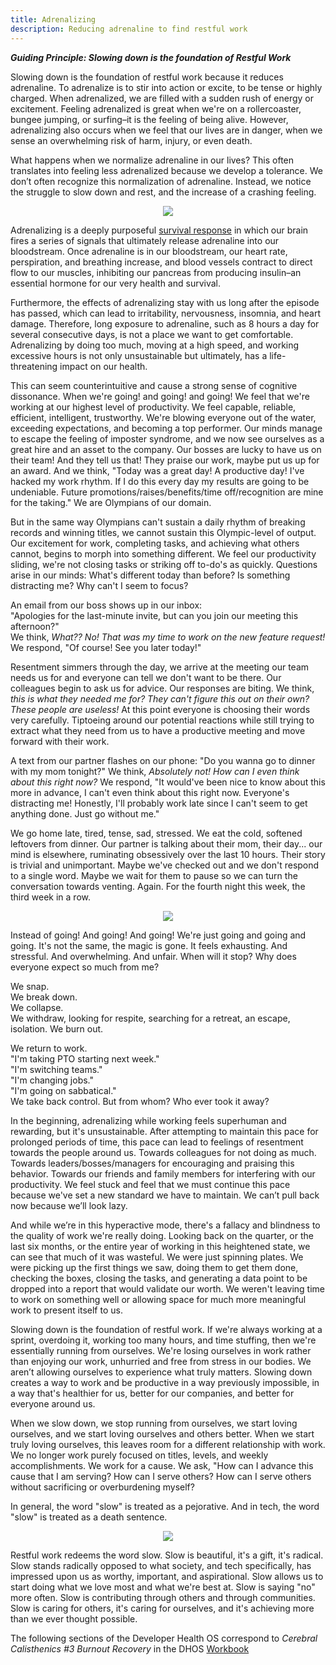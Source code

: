 ```yaml
---
title: Adrenalizing
description: Reducing adrenaline to find restful work
---
```


**<em>Guiding Principle: Slowing down is the foundation of Restful Work</em>**

Slowing down is the foundation of restful work because it reduces adrenaline. To adrenalize is to stir into action or excite, to be tense or highly charged. When adrenalized, we are filled with a sudden rush of energy or excitement. Feeling adrenalized is great when we're on a rollercoaster, bungee jumping, or surfing–it is the feeling of being alive. However, adrenalizing also occurs when we feel that our lives are in danger, when we sense an overwhelming risk of harm, injury, or even death.

What happens when we normalize adrenaline in our lives? This often translates into feeling less adrenalized because we develop a tolerance. We don’t often recognize this normalization of adrenaline. Instead, we notice the struggle to slow down and rest, and the increase of a crashing feeling. 

<p align="center">
    <img src="https://basehub.earth/48fd3a0f/EUXLmNeePjTa1eqXlaGcR/brain.png">
</p>

Adrenalizing is a deeply purposeful [survival response](https://www.healthline.com/health/adrenaline-rush) in which our brain fires a series of signals that ultimately release adrenaline into our bloodstream. Once adrenaline is in our bloodstream, our heart rate, perspiration, and breathing increase, and blood vessels contract to direct flow to our muscles, inhibiting our pancreas from producing insulin–an essential hormone for our very health and survival. 

Furthermore, the effects of adrenalizing stay with us long after the episode has passed, which can lead to irritability, nervousness, insomnia, and heart damage. Therefore, long exposure to adrenaline, such as 8 hours a day for several consecutive days, is not a place we want to get comfortable. Adrenalizing by doing too much, moving at a high speed, and working excessive hours is not only unsustainable but ultimately, has a life-threatening impact on our health.

This can seem counterintuitive and cause a strong sense of cognitive dissonance. When we're going! and going! and going! We feel that we're working at our highest level of productivity. We feel capable, reliable, efficient, intelligent, trustworthy. We're blowing everyone out of the water, exceeding expectations, and becoming a top performer. Our minds manage to escape the feeling of imposter syndrome, and we now see ourselves as a great hire and an asset to the company. Our bosses are lucky to have us on their team! And they tell us that! They praise our work, maybe put us up for an award. And we think, "Today was a great day! A productive day! I've hacked my work rhythm. If I do this every day my results are going to be undeniable. Future promotions/raises/benefits/time off/recognition are mine for the taking." We are Olympians of our domain.

But in the same way Olympians can't sustain a daily rhythm of breaking records and winning titles, we cannot sustain this Olympic-level of output. Our excitement for work, completing tasks, and achieving what others cannot, begins to morph into something different. We feel our productivity sliding, we're not closing tasks or striking off to-do's as quickly. Questions arise in our minds: What's different today than before? Is something distracting me? Why can't I seem to focus?

An email from our boss shows up in our inbox:  
"Apologies for the last-minute invite, but can you join our meeting this afternoon?"  
We think, <em>What?? No! That was my time to work on the new feature request!</em>
We respond, "Of course! See you later today!" 

Resentment simmers through the day, we arrive at the meeting our team needs us for and everyone can tell we don't want to be there. Our colleagues begin to ask us for advice. Our responses are biting. We think, <em>this is what they needed me for? They can't figure this out on their own? These people are useless!</em> At this point everyone is choosing their words very carefully. Tiptoeing around our potential reactions while still trying to extract what they need from us to have a productive meeting and move forward with their work.

A text from our partner flashes on our phone: 
"Do you wanna go to dinner with my mom tonight?" 
We think, <em>Absolutely not! How can I even think about this right now?</em>
We respond, "It would've been nice to know about this more in advance, I can't even think about this right now. Everyone's distracting me! Honestly, I'll probably work late since I can't seem to get anything done. Just go without me."

We go home late, tired, tense, sad, stressed. We eat the cold, softened leftovers from dinner. Our partner is talking about their mom, their day... our mind is elsewhere, ruminating obsessively over the last 10 hours. Their story is trivial and unimportant. Maybe we've checked out and we don't respond to a single word. Maybe we wait for them to pause so we can turn the conversation towards venting. Again. For the fourth night this week, the third week in a row.

<p align="center">
    <img src="https://basehub.earth/48fd3a0f/hrzX4AFtF5Fj6Iy5J4dj8/low-battery.png">
</p>

Instead of going! And going! And going! We're just going and going and going. It's not the same, the magic is gone. It feels exhausting. And stressful. And overwhelming. And unfair. When will it stop? Why does everyone expect so much from me? 

We snap.   
We break down.   
We collapse.   
We withdraw, looking for respite, searching for a retreat, an escape, isolation. We burn out.  

We return to work.   
"I'm taking PTO starting next week."   
"I'm switching teams."   
"I'm changing jobs."   
"I'm going on sabbatical."  
We take back control. But from whom? Who ever took it away?   

In the beginning, adrenalizing while working feels superhuman and rewarding, but it's unsustainable. After attempting to maintain this pace for prolonged periods of time, this pace can lead to feelings of resentment towards the people around us. Towards colleagues for not doing as much. Towards leaders/bosses/managers for encouraging and praising this behavior. Towards our friends and family members for interfering with our productivity. We feel stuck and feel that we must continue this pace because we've set a new standard we have to maintain. We can’t pull back now because we’ll look lazy.  

And while we’re in this hyperactive mode, there's a fallacy and blindness to the quality of work we're really doing. Looking back on the quarter, or the last six months, or the entire year of working in this heightened state, we can see that much of it was wasteful. We were just spinning plates. We were picking up the first things we saw, doing them to get them done, checking the boxes, closing the tasks, and generating a data point to be dropped into a report that would validate our worth. We weren't leaving time to work on something well or allowing space for much more meaningful work to present itself to us. 

Slowing down is the foundation of restful work. If we're always working at a sprint, overdoing it, working too many hours, and time stuffing, then we're essentially running from ourselves. We're losing ourselves in work rather than enjoying our work, unhurried and free from stress in our bodies. We aren’t allowing ourselves to experience what truly matters. Slowing down creates a way to work and be productive in a way previously impossible, in a way that's healthier for us, better for our companies, and better for everyone around us. 

When we slow down, we stop running from ourselves, we start loving ourselves, and we start loving ourselves and others better. When we start truly loving ourselves, this leaves room for a different relationship with work. We no longer work purely focused on titles, levels, and weekly accomplishments. We work for a cause. We ask, "How can I advance this cause that I am serving? How can I serve others? How can I serve others without sacrificing or overburdening myself?  

In general, the word "slow" is treated as a pejorative. And in tech, the word "slow" is treated as a death sentence.

<p align="center">
    <img src="https://basehub.earth/48fd3a0f/TriM3mUfS6HBK0Vdz2Cyj/turtle.png">
</p>

Restful work redeems the word slow. Slow is beautiful, it's a gift, it's radical. Slow stands radically opposed to what society, and tech specifically, has impressed upon us as worthy, important, and aspirational. Slow allows us to start doing what we love most and what we're best at. Slow is saying "no" more often. Slow is contributing through others and through communities. Slow is caring for others, it's caring for ourselves, and it's achieving more than we ever thought possible. 

The following sections of the Developer Health OS correspond to <em>Cerebral Calisthenics #3 Burnout Recovery</em> in the DHOS [Workbook](/workbook/cerebral-calisthenics/cc3/)